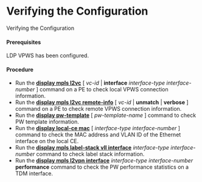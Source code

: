 Verifying the Configuration
===========================

Verifying the Configuration

#### Prerequisites

LDP VPWS has been configured.


#### Procedure

* Run the [**display mpls l2vc**](cmdqueryname=display+mpls+l2vc) [ *vc-id* | **interface** *interface-type interface-number* ] command on a PE to check local VPWS connection information.
* Run the [**display mpls l2vc remote-info**](cmdqueryname=display+mpls+l2vc+remote-info) [ *vc-id* | **unmatch** | **verbose** ] command on a PE to check remote VPWS connection information.
* Run the [**display pw-template**](cmdqueryname=display+pw-template) [ *pw-template-name* ] command to check PW template information.
* Run the [**display local-ce mac**](cmdqueryname=display+local-ce+mac) [ *interface-type* *interface-number* ] command to check the MAC address and VLAN ID of the Ethernet interface on the local CE.
* Run the [**display mpls label-stack vll interface**](cmdqueryname=display+mpls+label-stack+vll+interface) *interface-type* *interface-number* command to check label stack information.
* Run the [**display mpls l2vpn interface**](cmdqueryname=display+mpls+l2vpn+interface) *interface-type* *interface-number* **performance** command to check the PW performance statistics on a TDM interface.